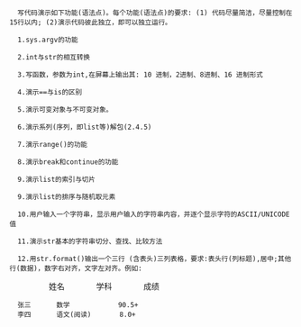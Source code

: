 
      写代码演示如下功能(语法点)。每个功能(语法点)的要求: (1) 代码尽量简洁，尽量控制在15行以内; (2)演示代码彼此独立，即可以独立运行。

      1.sys.argv的功能

      2.int与str的相互转换

      3.写函数，参数为int,在屏幕上输出其: 10 进制，2进制、8进制、16 进制形式
      
      4.演示==与is的区别

      5.演示可变对象与不可变对象。

      6.演示系列(序列，即list等)解包(2.4.5) 
      
      7.演示range()的功能

      8.演示break和continue的功能
      
      9.演示list的索引与切片

      9.演示list的排序与随机取元素

      10.用户输入一个字符串，显示用户输入的字符串内容，并逐个显示字符的ASCII/UNICODE值

      11.演示str基本的字符串切分、查找、比较方法

      12.用str.format()输出一个三行 (含表头)三列表格，要求:表头行(列标题),居中;其他行(数据)，数字右对齐，文字左对齐。例如:

　　　　　姓名　　　　学科　　　　成绩 

      张三   　　数学       　　　90.5+
      李四   　　语文(阅读)       8.0+
